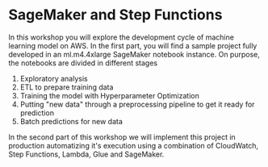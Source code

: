# SageMaker and Step Functions

In this workshop you will explore the development cycle of machine learning model on AWS.
In the first part, you will find a sample project fully developed in an ml.m4.4xlarge SageMaker notebook instance. On purpose, the notebooks are divided in different stages

1. Exploratory analysis
2. ETL to prepare training data
3. Training the model with Hyperparameter Optimization
4. Putting "new data" through a preprocessing pipeline to get it ready for prediction
5. Batch predictions for new data

In the second part of this workshop we will implement this project in production automatizing it's execution using a combination of CloudWatch, Step Functions, Lambda, Glue and SageMaker.

